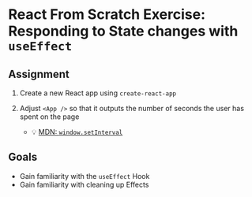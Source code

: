 # React From Scratch Exercise: Responding to State changes with `useEffect`

## Assignment

1. Create a new React app using `create-react-app`
2. Adjust `<App />` so that it outputs the number of seconds the user has spent on the page

    - 💡 [MDN: `window.setInterval`](https://developer.mozilla.org/en-US/docs/Web/API/WindowOrWorkerGlobalScope/setInterval)

## Goals

- Gain familiarity with the `useEffect` Hook
- Gain familiarity with cleaning up Effects